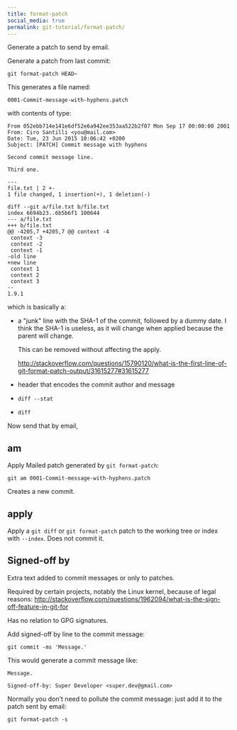 ```yaml
---
title: format-patch
social_media: true
permalink: git-tutorial/format-patch/
---
```


Generate a patch to send by email.

Generate a patch from last commit:

    git format-patch HEAD~

This generates a file named:

    0001-Commit-message-with-hyphens.patch

with contents of type:

    From 052ebb714e141e6df52e6a942ee353aa522b2f07 Mon Sep 17 00:00:00 2001
    From: Ciro Santilli <you@mail.com>
    Date: Tue, 23 Jun 2015 10:06:42 +0200
    Subject: [PATCH] Commit message with hyphens

    Second commit message line.

    Third one.

    ---
    file.txt | 2 +-
    1 file changed, 1 insertion(+), 1 deletion(-)

    diff --git a/file.txt b/file.txt
    index 6694b23..6b5b6f1 100644
    --- a/file.txt
    +++ b/file.txt
    @@ -4205,7 +4205,7 @@ context -4
     context -3
     context -2
     context -1
    -old line
    +new line
     context 1
     context 2
     context 3
    --
    1.9.1

which is basically a:

-   a "junk" line with the SHA-1 of the commit, followed by a dummy date. I think the SHA-1 is useless, as it will change when applied because the parent will change.

    This can be removed without affecting the apply.

    <http://stackoverflow.com/questions/15790120/what-is-the-first-line-of-git-format-patch-output/31615277#31615277>

-   header that encodes the commit author and message

-   `diff --stat`

-   `diff`

Now send that by email,

## am

Apply Mailed patch generated by `git format-patch`:

    git am 0001-Commit-message-with-hyphens.patch

Creates a new commit.

## apply

Apply a `git diff` or `git format-patch` patch to the working tree or index with `--index`. Does not commit it.

## Signed-off by

Extra text added to commit messages or only to patches.

Required by certain projects, notably the Linux kernel, because of legal reasons: <http://stackoverflow.com/questions/1962094/what-is-the-sign-off-feature-in-git-for>

Has no relation to GPG signatures.

Add signed-off by line to the commit message:

    git commit -ms 'Message.'

This would generate a commit message like:

    Message.

    Signed-off-by: Super Developer <super.dev@gmail.com>

Normally you don't need to pollute the commit message: just add it to the patch sent by email:

    git format-patch -s
